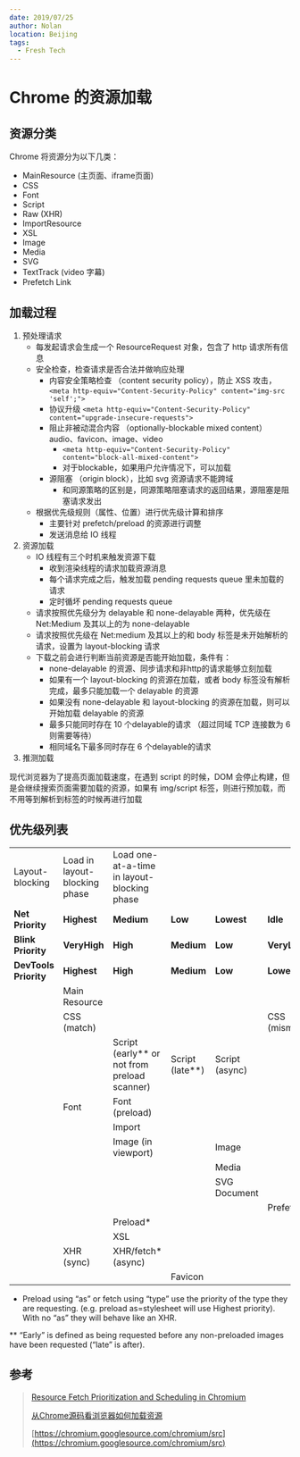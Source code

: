 ```yaml
---
date: 2019/07/25
author: Nolan
location: Beijing
tags:
  - Fresh Tech
---
```

# Chrome 的资源加载

## 资源分类

Chrome 将资源分为以下几类：
+ MainResource (主页面、iframe页面)
+ CSS
+ Font
+ Script
+ Raw (XHR)
+ ImportResource
+ XSL
+ Image
+ Media
+ SVG
+ TextTrack (video 字幕)
+ Prefetch Link

## 加载过程

1. 预处理请求
   - 每发起请求会生成一个 ResourceRequest 对象，包含了 http 请求所有信息
   - 安全检查，检查请求是否合法并做响应处理
     - 内容安全策略检查 （content security policy），防止 XSS 攻击，`<meta http-equiv="Content-Security-Policy" content="img-src 'self';">`
     - 协议升级 `<meta http-equiv="Content-Security-Policy" content="upgrade-insecure-requests">`
     - 阻止非被动混合内容 （optionally-blockable mixed content）audio、favicon、image、video
       - `<meta http-equiv="Content-Security-Policy" content="block-all-mixed-content">`
       - 对于blockable，如果用户允许情况下，可以加载
     - 源阻塞 （origin block），比如 svg 资源请求不能跨域
       - 和同源策略的区别是，同源策略阻塞请求的返回结果，源阻塞是阻塞请求发出
   - 根据优先级规则（属性、位置）进行优先级计算和排序
     - 主要针对 prefetch/preload 的资源进行调整
     - 发送消息给 IO 线程
2. 资源加载
   - IO 线程有三个时机来触发资源下载
     - 收到渲染线程的请求加载资源消息
     - 每个请求完成之后，触发加载 pending requests queue 里未加载的请求
     - 定时循坏 pending requests queue
   - 请求按照优先级分为 delayable 和 none-delayable 两种，优先级在 Net:Medium 及其以上的为 none-delayable
   - 请求按照优先级在 Net:medium 及其以上的和 body 标签是未开始解析的请求，设置为 layout-blocking 请求
   - 下载之前会进行判断当前资源是否能开始加载，条件有：
     - none-delayable 的资源、同步请求和非http的请求能够立刻加载
     - 如果有一个 layout-blocking 的资源在加载，或者 body 标签没有解析完成，最多只能加载一个 delayable 的资源
     - 如果没有 none-delayable 和 layout-blocking 的资源在加载，则可以开始加载 delayable 的资源
     - 最多只能同时存在 10 个delayable的请求 （超过同域 TCP 连接数为 6 则需要等待）
     - 相同域名下最多同时存在 6 个delayable的请求
3. 推测加载

现代浏览器为了提高页面加载速度，在遇到 script 的时候，DOM 会停止构建，但是会继续搜索页面需要加载的资源，如果有 img/script 标签，则进行预加载，而不用等到解析到标签的时候再进行加载


## 优先级列表
 |                       |                               |                                              |                 |                |                |
   | --------------------- | ----------------------------- | -------------------------------------------- | --------------- | -------------- | -------------- |
   | Layout-blocking       | Load in layout-blocking phase | Load one-at-a-time in layout-blocking phase  |                 |                |                |
   | **Net Priority**      | **Highest**                   | **Medium**                                   | **Low**         | **Lowest**     | **Idle**       |
   | **Blink Priority**    | **VeryHigh**                  | **High**                                     | **Medium**      | **Low**        | **VeryLow**    |
   | **DevTools Priority** | **Highest**                   | **High**                                     | **Medium**      | **Low**        | **Lowest**     |
   |                       | Main Resource                 |                                              |                 |                |                |
   |                       | CSS (match)                   |                                              |                 |                | CSS (mismatch) |
   |                       |                               | Script (early** or not from preload scanner) | Script (late**) | Script (async) |                |
   |                       | Font                          | Font (preload)                               |                 |                |                |
   |                       |                               | Import                                       |                 |                |                |
   |                       |                               | Image (in viewport)                          |                 | Image          |                |
   |                       |                               |                                              |                 | Media          |                |
   |                       |                               |                                              |                 | SVG Document   |                |
   |                       |                               |                                              |                 |                | Prefetch       |
   |                       |                               | Preload*                                     |                 |                |                |
   |                       |                               | XSL                                          |                 |                |                |
   |                       | XHR (sync)                    | XHR/fetch* (async)                           |                 |                |                |
   |                       |                               |                                              | Favicon         |                |                |

* Preload using “as” or fetch using “type” use the priority of the type they are requesting. (e.g. preload as=stylesheet will use Highest priority). With no “as” they will behave like an XHR.

** “Early” is defined as being requested before any non-preloaded images have been requested (“late” is after).

## 参考

> [Resource Fetch Prioritization and Scheduling in Chromium](https://docs.google.com/document/d/1bCDuq9H1ih9iNjgzyAL0gpwNFiEP4TZS-YLRp_RuMlc/edit)
>
> [从Chrome源码看浏览器如何加载资源](https://www.rrfed.com/2017/10/29/chrome-fetch-resource/)
>
> [https://chromium.googlesource.com/chromium/src](https://chromium.googlesource.com/chromium/src)
